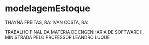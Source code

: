 # modelagemEstoque
THAYNÁ FREITAS, RA:
IVAN COSTA, RA: 

TRABALHO FINAL DA MATÉRIA DE ENGENHARIA DE SOFTWARE II, MINISTRADA PELO PROFESSOR LEANDRO LUQUE
